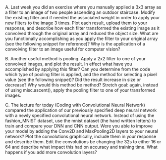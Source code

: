 
A. Last week you did an exercise where you manually applied a 3x3 array as a filter to an image of two people ascending an outdoor staircase. Modify the existing filter and if needed the associated weight in order to apply your new filters to the image 3 times. Plot each result, upload them to your response, and describe how each filter transformed the existing image as it convolved through the original array and reduced the object size. What are you functionally accomplishing as you apply the filter to your original array (see the following snippet for reference)? Why is the application of a convolving filter to an image useful for computer vision?



B. Another useful method is pooling. Apply a 2x2 filter to one of your convolved images, and plot the result. In effect what have you accomplished by applying this filter? Can you determine from the code which type of pooling filter is applied, and the method for selecting a pixel value (see the following snippet)? Did the result increase in size or decrease? Why would this method be method? Stretch goal: again, instead of using misc.ascent(), apply the pooling filter to one of your transformed images.



C. The lecture for today (Coding with Convolutional Neural Network) compared the application of our previously specified deep neural network with a newly specified convolutional neural network. Instead of using the fashion_MNIST dataset, use the mnist dataset (the hand written letters) to train and compare your DNN and CNN output. Were you able to improve your model by adding the Conv2D and MaxPooling2D layers to your neural network? Plot the convolutions graphically, include them in your response and describe them. Edit the convolutions be changing the 32s to either 16 or 64 and describe what impact this had on accuracy and training time. What happens if you add more convolution layers?



